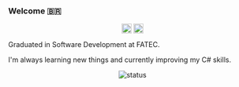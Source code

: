 ### Welcome 🇧🇷

  

<p  align="center">
<a  href="https://www.linkedin.com/in/matheus-molina/"  target="blank"><img  align="center"  src="https://cdn.jsdelivr.net/npm/simple-icons@3.0.1/icons/linkedin.svg"  alt="linkedin"  height="20"  width="20"  /></a>
<a  href="https://www.instagram.com/imathhmolina/"  target="blank"><img  align="center"  src="https://cdn.jsdelivr.net/npm/simple-icons@3.0.1/icons/instagram.svg"  alt="instagram"  height="20"  width="20"  /></a>
</p>

  
  

Graduated in Software Development at FATEC.

I'm always learning new things and currently improving my C# skills.

  
  
<div align="center">
<img  align="center"  alt="status"  src="https://github-readme-stats.vercel.app/api?username=mathhmolina"/>
</div>

